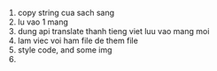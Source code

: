 



1. copy string cua sach sang
2. lu vao 1 mang
3. dung api translate thanh tieng viet luu vao mang moi
4. lam viec voi ham file de them file
5.  style code, and some img
6. 